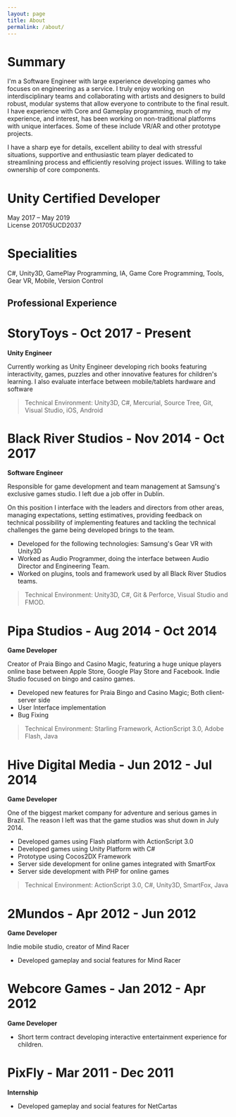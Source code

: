 ```yaml
---
layout: page
title: About
permalink: /about/
---
```


# Summary

I'm a Software Engineer with large experience developing games who focuses on engineering as a service. I truly enjoy working on interdisciplinary teams and collaborating with artists and designers to build robust, modular systems that allow everyone to contribute to the final result. I have experience with Core and Gameplay programming, much of my experience, and interest, has been working on non-traditional platforms with unique interfaces. Some of these include VR/AR and other prototype projects.

I have a sharp eye for details, excellent ability to deal with stressful situations, supportive and enthusiastic team player dedicated to streamlining process and efficiently resolving project issues. Willing to take ownership of core components.


# Unity Certified Developer

May 2017 – May 2019   
License 201705UCD2037

# Specialities

C#, Unity3D, GamePlay Programming, IA, Game Core Programming, Tools, Gear VR, Mobile, Version Control

## Professional Experience

# StoryToys - Oct 2017 - Present

**Unity Engineer**

Currently working as Unity Engineer developing rich books featuring interactivity, games, puzzles and other innovative features for children's learning. I also evaluate interface between mobile/tablets hardware and software

> Technical Environment: Unity3D, C#, Mercurial, Source Tree, Git, Visual Studio, iOS, Android

# Black River Studios - Nov 2014 - Oct 2017

**Software Engineer**

Responsible for game development and team management at Samsung's exclusive games studio. I left due a job offer in Dublin.

On this position I interface with the leaders and directors from other areas, managing expectations, setting estimatives, providing feedback on technical possibility of implementing features and tackling the technical challenges the game being developed brings to the team.

- Developed for the following technologies: Samsung's Gear VR with Unity3D
- Worked as Audio Programmer, doing the interface between Audio Director and Engineering Team.
- Worked on plugins, tools and framework used by all Black River Studios teams.

> Technical Environment: Unity3D, C#, Git & Perforce, Visual Studio and FMOD.

# Pipa Studios - Aug 2014 - Oct 2014

**Game Developer**

Creator of Praia Bingo and Casino Magic, featuring a huge unique players online base between Apple Store, Google Play Store and Facebook. Indie Studio focused on bingo and casino games.

- Developed new features for Praia Bingo and Casino Magic; Both client-server side
- User Interface implementation
- Bug Fixing

> Technical Environment: Starling Framework, ActionScript 3.0, Adobe Flash, Java

# Hive Digital Media - Jun 2012 - Jul 2014

**Game Developer**

One of the biggest market company for adventure and serious games in Brazil. The reason I left was that the game studios was shut down in July 2014.

- Developed games using Flash platform with ActionScript 3.0
- Developed games using Unity Platform with C#
- Prototype using Cocos2DX Framework
- Server side development for online games integrated with SmartFox
- Server side development with PHP for online games

> Technical Environment: ActionScript 3.0, C#, Unity3D, SmartFox, Java

# 2Mundos - Apr 2012 - Jun 2012

**Game Developer**

Indie mobile studio, creator of Mind Racer

- Developed gameplay and social features for Mind Racer

# Webcore Games - Jan 2012 - Apr 2012

**Game Developer**

- Short term contract developing interactive entertainment experience for children.

# PixFly - Mar 2011 - Dec 2011

**Internship**

- Developed gameplay and social features for NetCartas
